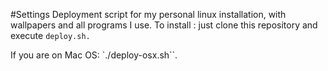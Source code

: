 #Settings
Deployment script for my personal linux installation, with wallpapers and all programs I use.
To install :
just clone this repository and execute `deploy.sh.`

If you are on  Mac OS: `./deploy-osx.sh``.
